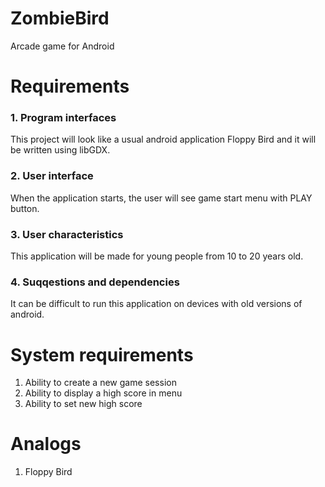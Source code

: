 ZombieBird
===
Arcade game for Android

Requirements
===
### 1. Program interfaces

This project will look like a usual android application Floppy Bird and it will be written using libGDX.

### 2. User interface

When the application starts, the user will see game start menu with PLAY button.

### 3. User characteristics

This application will be made for young people from 10 to 20 years old.

### 4. Suqqestions and dependencies

It can be difficult to run this application on devices with old versions of android.


System requirements
===
1. Ability to create a new game session
2. Ability to display a high score in menu
3. Ability to set new high score


Analogs
===
1. Floppy Bird 
